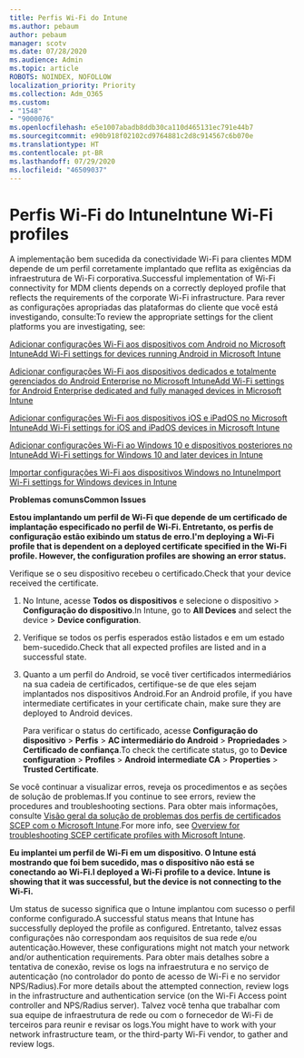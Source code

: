 ```yaml
---
title: Perfis Wi-Fi do Intune
ms.author: pebaum
author: pebaum
manager: scotv
ms.date: 07/28/2020
ms.audience: Admin
ms.topic: article
ROBOTS: NOINDEX, NOFOLLOW
localization_priority: Priority
ms.collection: Adm_O365
ms.custom:
- "1548"
- "9000076"
ms.openlocfilehash: e5e1007abadb8ddb30ca110d465131ec791e44b7
ms.sourcegitcommit: e90b918f02102cd9764881c2d8c914567c6b070e
ms.translationtype: HT
ms.contentlocale: pt-BR
ms.lasthandoff: 07/29/2020
ms.locfileid: "46509037"
---
```

# <a name="intune-wi-fi-profiles"></a><span data-ttu-id="e4787-102">Perfis Wi-Fi do Intune</span><span class="sxs-lookup"><span data-stu-id="e4787-102">Intune Wi-Fi profiles</span></span>

<span data-ttu-id="e4787-103">A implementação bem sucedida da conectividade Wi-Fi para clientes MDM depende de um perfil corretamente implantado que reflita as exigências da infraestrutura de Wi-Fi corporativa.</span><span class="sxs-lookup"><span data-stu-id="e4787-103">Successful implementation of Wi-Fi connectivity for MDM clients depends on a correctly deployed profile that reflects the requirements of the corporate Wi-Fi infrastructure.</span></span> <span data-ttu-id="e4787-104">Para rever as configurações apropriadas das plataformas do cliente que você está investigando, consulte:</span><span class="sxs-lookup"><span data-stu-id="e4787-104">To review the appropriate settings for the client platforms you are investigating, see:</span></span> 

[<span data-ttu-id="e4787-105">Adicionar configurações Wi-Fi aos dispositivos com Android no Microsoft Intune</span><span class="sxs-lookup"><span data-stu-id="e4787-105">Add Wi-Fi settings for devices running Android in Microsoft Intune</span></span>](https://docs.microsoft.com/intune/wi-fi-settings-android)

[<span data-ttu-id="e4787-106">Adicionar configurações Wi-Fi aos dispositivos dedicados e totalmente gerenciados do Android Enterprise no Microsoft Intune</span><span class="sxs-lookup"><span data-stu-id="e4787-106">Add Wi-Fi settings for Android Enterprise dedicated and fully managed devices in Microsoft Intune</span></span>](https://docs.microsoft.com/intune/wi-fi-settings-android-enterprise)

[<span data-ttu-id="e4787-107">Adicionar configurações Wi-Fi aos dispositivos iOS e iPadOS no Microsoft Intune</span><span class="sxs-lookup"><span data-stu-id="e4787-107">Add Wi-Fi settings for iOS and iPadOS devices in Microsoft Intune</span></span>](https://docs.microsoft.com/intune/wi-fi-settings-ios)

[<span data-ttu-id="e4787-108">Adicionar configurações Wi-Fi ao Windows 10 e dispositivos posteriores no Intune</span><span class="sxs-lookup"><span data-stu-id="e4787-108">Add Wi-Fi settings for Windows 10 and later devices in Intune</span></span>](https://docs.microsoft.com/intune/wi-fi-settings-windows)

[<span data-ttu-id="e4787-109">Importar configurações Wi-Fi aos dispositivos Windows no Intune</span><span class="sxs-lookup"><span data-stu-id="e4787-109">Import Wi-Fi settings for Windows devices in Intune</span></span>](https://docs.microsoft.com/intune/wi-fi-settings-import-windows-8-1)

<span data-ttu-id="e4787-110">**Problemas comuns**</span><span class="sxs-lookup"><span data-stu-id="e4787-110">**Common Issues**</span></span>

<span data-ttu-id="e4787-111">**Estou implantando um perfil de Wi-Fi que depende de um certificado de implantação especificado no perfil de Wi-Fi. Entretanto, os perfis de configuração estão exibindo um status de erro.**</span><span class="sxs-lookup"><span data-stu-id="e4787-111">**I'm deploying a Wi-Fi profile that is dependent on a deployed certificate specified in the Wi-Fi profile. However, the configuration profiles are showing an error status.**</span></span>

<span data-ttu-id="e4787-112">Verifique se o seu dispositivo recebeu o certificado.</span><span class="sxs-lookup"><span data-stu-id="e4787-112">Check that your device received the certificate.</span></span>

1. <span data-ttu-id="e4787-113">No Intune, acesse **Todos os dispositivos** e selecione o dispositivo > **Configuração do dispositivo**.</span><span class="sxs-lookup"><span data-stu-id="e4787-113">In Intune, go to **All Devices** and select the device > **Device configuration**.</span></span>

2. <span data-ttu-id="e4787-114">Verifique se todos os perfis esperados estão listados e em um estado bem-sucedido.</span><span class="sxs-lookup"><span data-stu-id="e4787-114">Check that all expected profiles are listed and in a successful state.</span></span>

3. <span data-ttu-id="e4787-115">Quanto a um perfil do Android, se você tiver certificados intermediários na sua cadeia de certificados, certifique-se de que eles sejam implantados nos dispositivos Android.</span><span class="sxs-lookup"><span data-stu-id="e4787-115">For an Android profile, if you have intermediate certificates in your certificate chain, make sure they are deployed to Android devices.</span></span>

    <span data-ttu-id="e4787-116">Para verificar o status do certificado, acesse **Configuração do dispositivo** > **Perfis** > **AC intermediário do Android** > **Propriedades** > **Certificado de confiança**.</span><span class="sxs-lookup"><span data-stu-id="e4787-116">To check the certificate status, go to **Device configuration** > **Profiles** > **Android intermediate CA** > **Properties** > **Trusted Certificate**.</span></span>

<span data-ttu-id="e4787-117">Se você continuar a visualizar erros, reveja os procedimentos e as seções de solução de problemas.</span><span class="sxs-lookup"><span data-stu-id="e4787-117">If you continue to see errors, review the procedures and troubleshooting sections.</span></span> <span data-ttu-id="e4787-118">Para obter mais informações, consulte [Visão geral da solução de problemas dos perfis de certificados SCEP com o Microsoft Intune](https://support.microsoft.com/help/4457481/troubleshooting-scep-certificate-profile-deployment-in-intune).</span><span class="sxs-lookup"><span data-stu-id="e4787-118">For more info, see [Overview for troubleshooting SCEP certificate profiles with Microsoft Intune](https://support.microsoft.com/help/4457481/troubleshooting-scep-certificate-profile-deployment-in-intune).</span></span>

<span data-ttu-id="e4787-119">**Eu implantei um perfil de Wi-Fi em um dispositivo. O Intune está mostrando que foi bem sucedido, mas o dispositivo não está se conectando ao Wi-Fi.**</span><span class="sxs-lookup"><span data-stu-id="e4787-119">**I deployed a Wi-Fi profile to a device. Intune is showing that it was successful, but the device is not connecting to the Wi-Fi.**</span></span>

<span data-ttu-id="e4787-120">Um status de sucesso significa que o Intune implantou com sucesso o perfil conforme configurado.</span><span class="sxs-lookup"><span data-stu-id="e4787-120">A successful status means that Intune has successfully deployed the profile as configured.</span></span> <span data-ttu-id="e4787-121">Entretanto, talvez essas configurações não correspondam aos requisitos de sua rede e/ou autenticação.</span><span class="sxs-lookup"><span data-stu-id="e4787-121">However, these configurations might not match your network and/or authentication requirements.</span></span> <span data-ttu-id="e4787-122">Para obter mais detalhes sobre a tentativa de conexão, revise os logs na infraestrutura e no serviço de autenticação (no controlador do ponto de acesso de Wi-Fi e no servidor NPS/Radius).</span><span class="sxs-lookup"><span data-stu-id="e4787-122">For more details about the attempted connection, review logs in the infrastructure and authentication service (on the Wi-Fi Access point controller and NPS/Radius server).</span></span> <span data-ttu-id="e4787-123">Talvez você tenha que trabalhar com sua equipe de infraestrutura de rede ou com o fornecedor de Wi-Fi de terceiros para reunir e revisar os logs.</span><span class="sxs-lookup"><span data-stu-id="e4787-123">You might have to work with your network infrastructure team, or the third-party Wi-Fi vendor, to gather and review logs.</span></span>